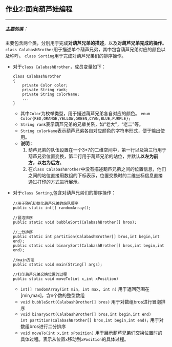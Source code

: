 ## 作业2:面向葫芦娃编程
***
##### 主要的类：
主要包含两个类，分别用于完成**对葫芦兄弟的描述**，以及**对葫芦兄弟完成的操作**。
`class CalabashBrother`用于描述单个葫芦兄弟，其中包含葫芦兄弟对应的颜色以及称呼。
`class Sorting`用于完成对葫芦兄弟们的排序操作。

+ 对于`class CalabashBrother`，成员变量如下：
    ```
    class CalabashBrother
    {
        private Color color;
        private String rank;
        private String colorName;
        ...
    }
    ```
  + 其中`Color`为枚举类型，用于描述葫芦兄弟各自对应的颜色。
    `enum Color{RED,ORANGE,YELLOW,GREEN,CYAN,BLUE,PURPLE};`
  + `String rank`表示葫芦兄弟的兄辈关系，如“老大”，“老二”等。
  + `String colorName`表示葫芦兄弟各自对应颜色的字符串形式，便于输出使用。
  + **说明：**
    1.  葫芦兄弟的队伍设置在一个3*7的二维空间中，第一行以及第三行用于葫芦兄弟位置变换，第二行用于葫芦兄弟的站位，并默认**以左为前方，以右为后方**。
    2.  在`class CalabashBrother`中没有描述葫芦兄弟之间的位置信息，他们之间的站位直接用数组的下标表示，位置交换时的二维坐标信息直接通过打印的方式进行展示。


+ 对于`class Sorting`,包含对葫芦兄弟们的排序操作：
  ```
  //用于随机初始化葫芦兄弟的站队顺序
  public static int[] randomArray();  

  //冒泡排序    
  public static void bubbleSort(CalabashBrother[] bros);

  //二分排序
  public static int partition(CalabashBrother[] bros,int begin,int end);
  public static void binarySort(CalabashBrother[] bros,int begin,int end);

  //main方法
  public static void main(String[] args);

  //打印葫芦兄弟交换位置的过程
  public static void moveTo(int x,int xPosition)
   ```
  + `int[] randomArray(int min, int max, int n)`    用于返回范围在[min,max]，含n个数的整型数组
  + `void bubbleSort(CalabashBrother[] bros)`   用于对数组bros进行冒泡排序
  + `void binarySort(CalabashBrother[] bros,int begin,int end)`</br>`int partition(CalabashBrother[] bros,int begin,int end);`  用于对数组bros进行二分排序
  + `void moveTo(int x,int xPosition)` 用于展示葫芦兄弟们交换位置时的具体过程。表示从位置`x`移动到`xPosition`的具体过程。
